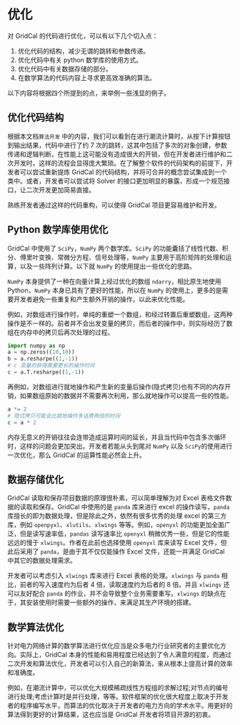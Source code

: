 # 优化

对 GridCal 的代码进行优化，可以有以下几个切入点：

1. 优化代码的结构，减少无谓的跳转和参数传递。
2. 优化代码中有关 python 数学库的使用方式。
3. 优化代码中有关数据存储的部分。
4. 在数学算法的代码内容上寻求更高效准确的算法。  

以下内容将根据四个所提到的点，来举例一些浅显的例子。

## 优化代码结构

根据本文档`算法开发` 中的内容，我们可以看到在进行潮流计算时，从按下计算按钮到输出结果，代码中进行了约 7 次的跳转，这其中包括了多次的对象创建，参数传递和逻辑判断，在性能上这可能没有造成很大的开销，但在开发者进行维护和二次开发时，这样的流程会显得庞大繁琐。在了解整个软件的代码架构的前提下，开发者可以尝试重新提炼 GridCal 的代码结构，并将可合并的概念尝试集成到一个类中。或者，开发者可以尝试将 Solver 的接口更加明显的暴露，形成一个规范接口，让二次开发更加简易直接。

熟练开发者通过这样的代码重构，可以使得 GridCal 项目更容易维护和开发。

## Python 数学库使用优化

GridCal 中使用了 `SciPy`，`NumPy` 两个数学库。`SciPy` 的功能囊括了线性代数、积分、傅里叶变换、常微分方程、信号处理等，`NumPy` 主要用于高阶矩阵的处理和运算，以及一些阵列计算。以下就 `NumPy` 的使用提出一些优化的思路。

`NumPy` 本身提供了一种在向量计算上经过优化的数组 `ndarry`，相比原生地使用 Python，`NumPy` 本身已具有了更好的性能，所以在 `NumPy` 的使用上，更多的是需要开发者避免一些重复和产生额外开销的操作，以此来优化性能。

例如，对数组进行操作时，单纯的重塑一个数组，和经过转置后重塑数组，这两种操作是不一样的。前者并不会出发变量的拷贝，而后者的操作中，则实际经历了数组在内存中的拷贝后再次处理的过程。

```python
import numpy as np
a = np.zeros((10,10))
b = a.resharpe((1,-1))
# c 变量的获得需要更长的操作时间
c = a.T.resharpe((1,-1))
```

再例如，对数组进行就地操作和产生新的变量后操作(隐式拷贝)也有不同的内存开销，如果数组原始的数据并不需要再次利用，那么就地操作可以提高一些的性能。

```python
a *= 2
# 隐式拷贝可能会比就地操作多话费两倍的时间
c = a * 2
```

内存无意义的开销往往会连带造成运算时间的延长，并且当代码中包含多次循环时，这样的问题会更加突出。开发者若能从头到尾对 `NumPy` 以及 `SciPy`的使用进行一次优化，那么 GridCal 的运算性能必然会上升。

## 数据存储优化

GridCal 读取和保存项目数据的原理很朴素，可以简单理解为对 Excel 表格文件数据的读取和保存。GridCal 中使用的是 `panda` 库来进行 excel 的操作读写，`panda` 库擅长的即为数据处理，但是除此之外，依然有很多优秀的处理 excel 的第三方库，例如 `openpyxl`、`xlutils`、`xlwings` 等等。例如，`openyxl` 的功能更加全面广泛，但是读写速率低，`pandas` 读写速率比 `openyxl` 稍微优秀一些，但是它的性能远远的慢于 `xlwings`。作者在此前也选择使用 `openyxl` 库来读写 Excel 文件，但此后采用了 `panda`，是由于其不仅仅能操作 Excel 文件，还能一并满足 GridCal 中其它的数据处理需求。

开发者可以考虑引入 `xlwings` 库来进行 Excel 表格的处理。`xlwings` 与 `panda` 相比，前者的写入速度约为后者 4 倍，读取速度约为后者的 8 倍。并且 `xlwings` 还可以友好配合 `panda` 的作业，并不会导致整个业务需要重写。`xlwings` 的缺点在于，其安装使用时需要一些额外的操作，来满足其生产环境的搭建。

## 数学算法优化

针对电力网络计算的数学算法进行优化应当是众多电力行业研究者的主要优化方向。实际上，GridCal 本身的性能和易用程度已经达到了令人满意的程度，而通过二次开发和算法优化，开发者可以引入自己的新算法，来从根本上提高计算的效率和准确度。

例如，在潮流计算中，可以优化大规模稀疏线性方程组的求解过程;对节点的编号进行处理;考虑计算时是并行处理，等等。软件框架的优化很大程度上取决于开发者的程序编写水平，而算法的优化取决于开发者的电力方向的学术水平。用更好的算法得到更好的计算结果，这也应当是 GridCal 开发者将项目开源的初衷。
